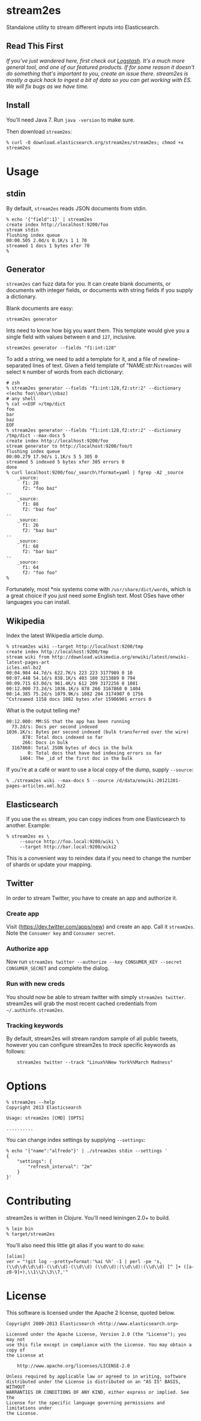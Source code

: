 # stream2es

Standalone utility to stream different inputs into Elasticsearch.

## Read This First

*If you've just wandered here, first check out [Logstash](http://github.com/elasticsearch/logstash).  It's a much more general tool, and one of our featured products.  If for some reason it doesn't do something that's important to you, create an issue there.  stream2es is mostly a quick hack to ingest a bit of data so you can get working with ES.  We will fix bugs as we have time.*

## Install

You'll need Java 7.  Run `java -version` to make sure.

Then download `stream2es`:

    % curl -O download.elasticsearch.org/stream2es/stream2es; chmod +x stream2es

# Usage

## stdin

By default, `stream2es` reads JSON documents from stdin.

    % echo '{"field":1}' | stream2es
    create index http://localhost:9200/foo
    stream stdin
    flushing index queue
    00:00.505 2.0d/s 0.1K/s 1 1 70
    streamed 1 docs 1 bytes xfer 70
    %

## Generator

`stream2es` can fuzz data for you.  It can create blank documents, or documents with integer fields, or documents with string fields if you supply a dictionary.

Blank documents are easy:

```
stream2es generator
```

Ints need to know how big you want them.  This template would give you a single field with values between `0` and `127`, inclusive.

```
stream2es generator --fields "f1:int:128"
```

To add a string, we need to add a template for it, and a file of newline-separated lines of text.  Given a field template of "NAME:str:N`stream2es` will select `N` number of words from each dictionary:

```
# zsh
% stream2es generator --fields "f1:int:128,f2:str:2" --dictionary <(echo foo\\nbar\\nbaz)
# any shell
% cat <<EOF >/tmp/dict
foo
bar
baz
EOF
% stream2es generator --fields "f1:int:128,f2:str:2" --dictionary /tmp/dict --max-docs 5
create index http://localhost:9200/foo
stream generator to http://localhost:9200/foo/t
flushing index queue
00:00.279 17.9d/s 1.1K/s 5 5 305 0
streamed 5 indexed 5 bytes xfer 305 errors 0
done
% curl localhost:9200/foo/_search\?format=yaml | fgrep -A2 _source
    _source:
      f1: 28
      f2: "foo baz"
--
    _source:
      f1: 88
      f2: "baz foo"
--
    _source:
      f1: 26
      f2: "baz baz"
--
    _source:
      f1: 68
      f2: "bar baz"
--
    _source:
      f1: 64
      f2: "foo foo"
%
```

Fortunately, most *nix systems come with `/usr/share/dict/words`, which is a great choice if you just need some English text.  Most OSes have other languages you can install.


## Wikipedia

Index the latest Wikipedia article dump.

    % stream2es wiki --target http://localhost:9200/tmp
    create index http://localhost:9200/tmp
    stream wiki from http://download.wikimedia.org/enwiki/latest/enwiki-latest-pages-art
    icles.xml.bz2
    00:04.984 44.7d/s 622.7K/s 223 223 3177989 0 10
    00:07.448 54.1d/s 838.1K/s 403 180 3213889 0 794
    00:09.715 63.0d/s 961.4K/s 612 209 3172256 0 1081
    00:12.000 73.2d/s 1036.1K/s 878 266 3167860 0 1404
    00:14.385 75.2d/s 1079.9K/s 1082 204 3174907 0 1756
    ^Cstreamed 1158 docs 1082 bytes xfer 15906901 errors 0

What is the output telling me?

    00:12.000: MM:SS that the app has been running
      73.2d/s: Docs per second indexed
    1036.1K/s: Bytes per second indexed (bulk transferred over the wire)
          878: Total docs indexed so far
          266: Docs in bulk
      3167860: Total JSON bytes of docs in the bulk
            0: Total docs that have had indexing errors so far
         1404: The _id of the first doc in the bulk

If you're at a café or want to use a local copy of the dump, supply `--source`:

    % ./stream2es wiki --max-docs 5 --source /d/data/enwiki-20121201-pages-articles.xml.bz2

## Elasticsearch

If you use the `es` stream, you can copy indices from one Elasticsearch to another.  Example:

    % stream2es es \
         --source http://foo.local:9200/wiki \
         --target http://bar.local:9200/wiki2

This is a convenient way to reindex data if you need to change the number of shards or update your mapping.

## Twitter

In order to stream Twitter, you have to create an app and authorize it.

### Create app

Visit (https://dev.twitter.com/apps/new) and create an app.  Call it `stream2es`.  Note the `Consumer key` and `Consumer secret`.

### Authorize app

Now run `stream2es twitter --authorize --key CONSUMER_KEY --secret CONSUMER_SECRET` and complete the dialog.

### Run with new creds

You should now be able to stream twitter with simply `stream2es twitter`.  stream2es will grab the most recent cached credentials from `~/.authinfo.stream2es`.

### Tracking keywords

By default, stream2es will stream random sample of all public tweets, however
you can configure stream2es to _track_ specific keywords as follows:

    	stream2es twitter --track "Linux%%New York%%March Madness"

# Options

    % stream2es --help
    Copyright 2013 Elasticsearch

    Usage: stream2es [CMD] [OPTS]

    ..........


You can change index settings by supplying `--settings`:

    % echo '{"name":"alfredo"}' | ./stream2es stdin --settings '
    {
        "settings": {
            "refresh_interval": "2m"
        }
    }'

# Contributing

stream2es is written in Clojure.  You'll need leiningen 2.0+ to build.

    % lein bin
    % target/stream2es

You'll also need this little git alias if you want to do `make`:

```
[alias]
ver = "!git log --pretty=format:'%ai %h' -1 | perl -pe 's,(\\d\\d\\d\\d)-(\\d\\d)-(\\d\\d) (\\d\\d):(\\d\\d):(\\d\\d) [^ ]+ ([a-z0-9]+),\\1\\2\\3\\7,'"
```

# License

This software is licensed under the Apache 2 license, quoted below.

    Copyright 2009-2013 Elasticsearch <http://www.elasticsearch.org>

    Licensed under the Apache License, Version 2.0 (the "License"); you may not
    use this file except in compliance with the License. You may obtain a copy of
    the License at

        http://www.apache.org/licenses/LICENSE-2.0

    Unless required by applicable law or agreed to in writing, software
    distributed under the License is distributed on an "AS IS" BASIS, WITHOUT
    WARRANTIES OR CONDITIONS OF ANY KIND, either express or implied. See the
    License for the specific language governing permissions and limitations under
    the License.
